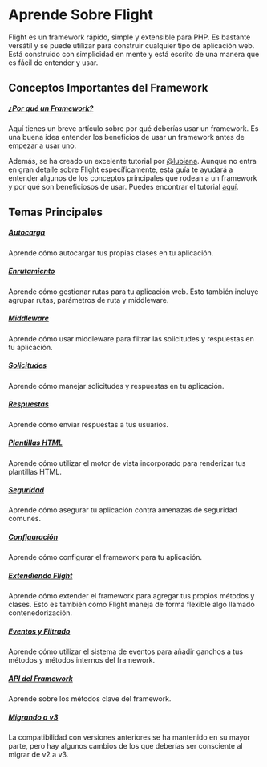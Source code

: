 # Aprende Sobre Flight

Flight es un framework rápido, simple y extensible para PHP. Es bastante versátil y se puede utilizar para construir cualquier tipo de aplicación web. Está construido con simplicidad en mente y está escrito de una manera que es fácil de entender y usar.

## Conceptos Importantes del Framework

##### [¿Por qué un Framework?](/learn/why-frameworks)

Aquí tienes un breve artículo sobre por qué deberías usar un framework. Es una buena idea entender los beneficios de usar un framework antes de empezar a usar uno.

Además, se ha creado un excelente tutorial por [@lubiana](https://git.php.fail/lubiana). Aunque no entra en gran detalle sobre Flight específicamente, esta guía te ayudará a entender algunos de los conceptos principales que rodean a un framework y por qué son beneficiosos de usar. Puedes encontrar el tutorial [aquí](https://git.php.fail/lubiana/no-framework-tutorial/src/branch/master/README.md).

## Temas Principales

##### [Autocarga](/learn/autoloading)

Aprende cómo autocargar tus propias clases en tu aplicación.

##### [Enrutamiento](/learn/routing)

Aprende cómo gestionar rutas para tu aplicación web. Esto también incluye agrupar rutas, parámetros de ruta y middleware.

##### [Middleware](/learn/middleware)

Aprende cómo usar middleware para filtrar las solicitudes y respuestas en tu aplicación.

##### [Solicitudes](/learn/requests)

Aprende cómo manejar solicitudes y respuestas en tu aplicación.

##### [Respuestas](/learn/responses)

Aprende cómo enviar respuestas a tus usuarios.

##### [Plantillas HTML](/learn/templates)

Aprende cómo utilizar el motor de vista incorporado para renderizar tus plantillas HTML.

##### [Seguridad](/learn/security)

Aprende cómo asegurar tu aplicación contra amenazas de seguridad comunes.

##### [Configuración](/learn/configuration)

Aprende cómo configurar el framework para tu aplicación.

##### [Extendiendo Flight](/learn/extending)

Aprende cómo extender el framework para agregar tus propios métodos y clases. Esto es también cómo Flight maneja de forma flexible algo llamado contenedorización.

##### [Eventos y Filtrado](/learn/filtering)

Aprende cómo utilizar el sistema de eventos para añadir ganchos a tus métodos y métodos internos del framework.

##### [API del Framework](/learn/api)

Aprende sobre los métodos clave del framework.

##### [Migrando a v3](/learn/migrating-to-v3)
La compatibilidad con versiones anteriores se ha mantenido en su mayor parte, pero hay algunos cambios de los que deberías ser consciente al migrar de v2 a v3.